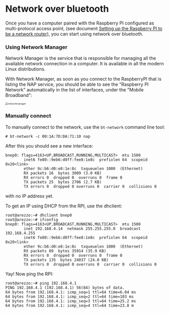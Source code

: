 # Network over bluetooth

Once you have a computer paired with the Raspberry PI configured as multi-protocol access point, (see document [Setting up the Raspberry PI to be a network router](RPI_Router.md)), you can start using network over bluetooth.



### Using Network Manager

Network Manager is the service that is responsible for managing all the available network connection in a computer. It is available in all the modern Linux distributions.

With Network Manager, as soon as you connect to the RaspberryPI that is listing the NAP service, you should be able to see the "Raspberry PI Network" automatically in the list of interfaces, under the "Mobile Broadband":

<img src="/home/fabrizio/working/bluetooth-howto/RPI-MultiAP/networkmanager.png" alt="networkmanager" style="zoom:50%;" />



### Manually connect

To manually connect to the network, use the `bt-network` command line tool:

```
# bt-network -c 00:1A:7D:DA:71:10 nap
```

After this you should see a new interface:

```
bnep0: flags=4163<UP,BROADCAST,RUNNING,MULTICAST>  mtu 1500
        inet6 fe80::9eb6:d0ff:fee8:1e8c  prefixlen 64  scopeid 0x20<link>
        ether 9c:b6:d0:e8:1e:8c  txqueuelen 1000  (Ethernet)
        RX packets 16  bytes 3009 (3.0 KB)
        RX errors 0  dropped 0  overruns 0  frame 0
        TX packets 25  bytes 2706 (2.7 KB)
        TX errors 0  dropped 0 overruns 0  carrier 0  collisions 0
```

with no IP address yet.

To get an IP using DHCP from the RPI, use the dhclient:

```
root@arezzo:~# dhclient bnep0
root@arezzo:~# ifconfig
bnep0: flags=4163<UP,BROADCAST,RUNNING,MULTICAST>  mtu 1500
        inet 192.168.4.14  netmask 255.255.255.0  broadcast 192.168.4.255
        inet6 fe80::9eb6:d0ff:fee8:1e8c  prefixlen 64  scopeid 0x20<link>
        ether 9c:b6:d0:e8:1e:8c  txqueuelen 1000  (Ethernet)
        RX packets 89  bytes 35914 (35.9 KB)
        RX errors 0  dropped 0  overruns 0  frame 0
        TX packets 135  bytes 24037 (24.0 KB)
        TX errors 0  dropped 0 overruns 0  carrier 0  collisions 0
```

Yay! Now ping the RPI:

```
root@arezzo:~# ping 192.168.4.1
PING 192.168.4.1 (192.168.4.1) 56(84) bytes of data.
64 bytes from 192.168.4.1: icmp_seq=1 ttl=64 time=6.04 ms
64 bytes from 192.168.4.1: icmp_seq=2 ttl=64 time=103 ms
64 bytes from 192.168.4.1: icmp_seq=3 ttl=64 time=25.2 ms
64 bytes from 192.168.4.1: icmp_seq=4 ttl=64 time=23.8 m
```














